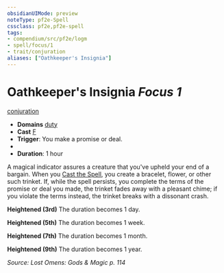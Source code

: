```yaml
---
obsidianUIMode: preview
noteType: pf2e-Spell
cssclass: pf2e,pf2e-spell
tags:
- compendium/src/pf2e/logm
- spell/focus/1
- trait/conjuration
aliases: ["Oathkeeper's Insignia"]
---
```

# Oathkeeper's Insignia *Focus 1*   
[conjuration](rules/traits/conjuration.md "Conjuration School Trait")  

- **Domains** [duty](compendium/setting/domains.md#Duty)
- **Cast** [F](rules/core-rulebook/chapter-9-playing-the-game.md#Actions "Free Action") 
- **Trigger**: You make a promise or deal.
- 
- **Duration**: 1 hour

A magical indicator assures a creature that you've upheld your end of a bargain. When you [Cast the Spell](rules/actions/cast-a-spell.md), you create a bracelet, flower, or other such trinket. If, while the spell persists, you complete the terms of the promise or deal you made, the trinket fades away with a pleasant chime; if you violate the terms instead, the trinket breaks with a dissonant crash.

**Heightened (3rd)** The duration becomes 1 day.

**Heightened (5th)** The duration becomes 1 week.

**Heightened (7th)** The duration becomes 1 month.

**Heightened (9th)** The duration becomes 1 year.

*Source: Lost Omens: Gods & Magic p. 114*